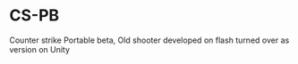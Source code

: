# CS-PB
Counter strike Portable beta, Old shooter developed on flash turned over as version on Unity
